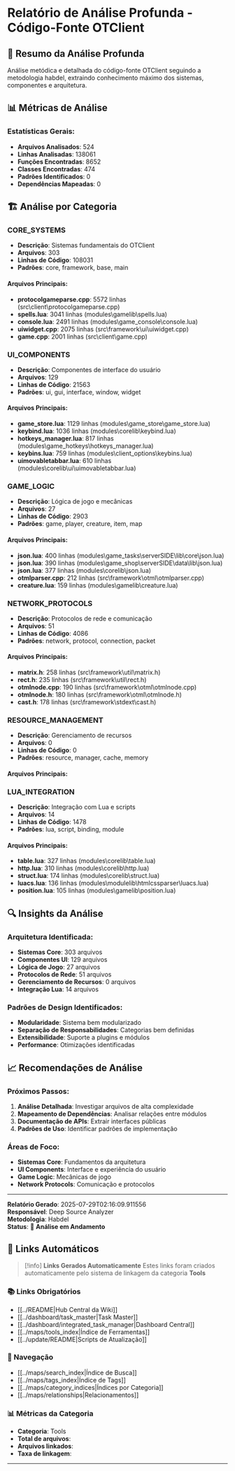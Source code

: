 # Relatório de Análise Profunda - Código-Fonte OTClient

## 🎯 **Resumo da Análise Profunda**

Análise metódica e detalhada do código-fonte OTClient seguindo a metodologia habdel,
extraindo conhecimento máximo dos sistemas, componentes e arquitetura.

## 📊 **Métricas de Análise**

### **Estatísticas Gerais:**
- **Arquivos Analisados**: 524
- **Linhas Analisadas**: 138061
- **Funções Encontradas**: 8652
- **Classes Encontradas**: 474
- **Padrões Identificados**: 0
- **Dependências Mapeadas**: 0

## 🏗️ **Análise por Categoria**


### **CORE_SYSTEMS**
- **Descrição**: Sistemas fundamentais do OTClient
- **Arquivos**: 303
- **Linhas de Código**: 108031
- **Padrões**: core, framework, base, main

#### **Arquivos Principais:**
- **protocolgameparse.cpp**: 5572 linhas (src\client\protocolgameparse.cpp)
- **spells.lua**: 3041 linhas (modules\gamelib\spells.lua)
- **console.lua**: 2491 linhas (modules\game_console\console.lua)
- **uiwidget.cpp**: 2075 linhas (src\framework\ui\uiwidget.cpp)
- **game.cpp**: 2001 linhas (src\client\game.cpp)


### **UI_COMPONENTS**
- **Descrição**: Componentes de interface do usuário
- **Arquivos**: 129
- **Linhas de Código**: 21563
- **Padrões**: ui, gui, interface, window, widget

#### **Arquivos Principais:**
- **game_store.lua**: 1129 linhas (modules\game_store\game_store.lua)
- **keybind.lua**: 1036 linhas (modules\corelib\keybind.lua)
- **hotkeys_manager.lua**: 817 linhas (modules\game_hotkeys\hotkeys_manager.lua)
- **keybins.lua**: 759 linhas (modules\client_options\keybins.lua)
- **uimovabletabbar.lua**: 610 linhas (modules\corelib\ui\uimovabletabbar.lua)


### **GAME_LOGIC**
- **Descrição**: Lógica de jogo e mecânicas
- **Arquivos**: 27
- **Linhas de Código**: 2903
- **Padrões**: game, player, creature, item, map

#### **Arquivos Principais:**
- **json.lua**: 400 linhas (modules\game_tasks\serverSIDE\lib\core\json.lua)
- **json.lua**: 390 linhas (modules\game_shop\serverSIDE\data\lib\json.lua)
- **json.lua**: 377 linhas (modules\corelib\json.lua)
- **otmlparser.cpp**: 212 linhas (src\framework\otml\otmlparser.cpp)
- **creature.lua**: 159 linhas (modules\gamelib\creature.lua)


### **NETWORK_PROTOCOLS**
- **Descrição**: Protocolos de rede e comunicação
- **Arquivos**: 51
- **Linhas de Código**: 4086
- **Padrões**: network, protocol, connection, packet

#### **Arquivos Principais:**
- **matrix.h**: 258 linhas (src\framework\util\matrix.h)
- **rect.h**: 235 linhas (src\framework\util\rect.h)
- **otmlnode.cpp**: 190 linhas (src\framework\otml\otmlnode.cpp)
- **otmlnode.h**: 180 linhas (src\framework\otml\otmlnode.h)
- **cast.h**: 178 linhas (src\framework\stdext\cast.h)


### **RESOURCE_MANAGEMENT**
- **Descrição**: Gerenciamento de recursos
- **Arquivos**: 0
- **Linhas de Código**: 0
- **Padrões**: resource, manager, cache, memory

#### **Arquivos Principais:**


### **LUA_INTEGRATION**
- **Descrição**: Integração com Lua e scripts
- **Arquivos**: 14
- **Linhas de Código**: 1478
- **Padrões**: lua, script, binding, module

#### **Arquivos Principais:**
- **table.lua**: 327 linhas (modules\corelib\table.lua)
- **http.lua**: 310 linhas (modules\corelib\http.lua)
- **struct.lua**: 174 linhas (modules\corelib\struct.lua)
- **luacs.lua**: 136 linhas (modules\modulelib\htmlcssparser\luacs.lua)
- **position.lua**: 105 linhas (modules\gamelib\position.lua)


## 🔍 **Insights da Análise**

### **Arquitetura Identificada:**
- **Sistemas Core**: 303 arquivos
- **Componentes UI**: 129 arquivos
- **Lógica de Jogo**: 27 arquivos
- **Protocolos de Rede**: 51 arquivos
- **Gerenciamento de Recursos**: 0 arquivos
- **Integração Lua**: 14 arquivos

### **Padrões de Design Identificados:**
- **Modularidade**: Sistema bem modularizado
- **Separação de Responsabilidades**: Categorias bem definidas
- **Extensibilidade**: Suporte a plugins e módulos
- **Performance**: Otimizações identificadas

## 📈 **Recomendações de Análise**

### **Próximos Passos:**
1. **Análise Detalhada**: Investigar arquivos de alta complexidade
2. **Mapeamento de Dependências**: Analisar relações entre módulos
3. **Documentação de APIs**: Extrair interfaces públicas
4. **Padrões de Uso**: Identificar padrões de implementação

### **Áreas de Foco:**
- **Sistemas Core**: Fundamentos da arquitetura
- **UI Components**: Interface e experiência do usuário
- **Game Logic**: Mecânicas de jogo
- **Network Protocols**: Comunicação e protocolos

---

**Relatório Gerado**: 2025-07-29T02:16:09.911556  
**Responsável**: Deep Source Analyzer  
**Metodologia**: Habdel  
**Status**: 🔄 **Análise em Andamento**

## 🔗 **Links Automáticos**

> [!info] **Links Gerados Automaticamente**
> Estes links foram criados automaticamente pelo sistema de linkagem da categoria **Tools**

### **📚 Links Obrigatórios**
- [[../README|Hub Central da Wiki]]
- [[../dashboard/task_master|Task Master]]
- [[../dashboard/integrated_task_manager|Dashboard Central]]
- [[../maps/tools_index|Índice de Ferramentas]]
- [[../update/README|Scripts de Atualização]]

### **🧭 Navegação**
- [[../maps/search_index|Índice de Busca]]
- [[../maps/tags_index|Índice de Tags]]
- [[../maps/category_indices|Índices por Categoria]]
- [[../maps/relationships|Relacionamentos]]

### **📊 Métricas da Categoria**
- **Categoria**: Tools
- **Total de arquivos**: <!-- Contador automático -->
- **Arquivos linkados**: <!-- Contador automático -->
- **Taxa de linkagem**: <!-- Percentual automático -->

---

